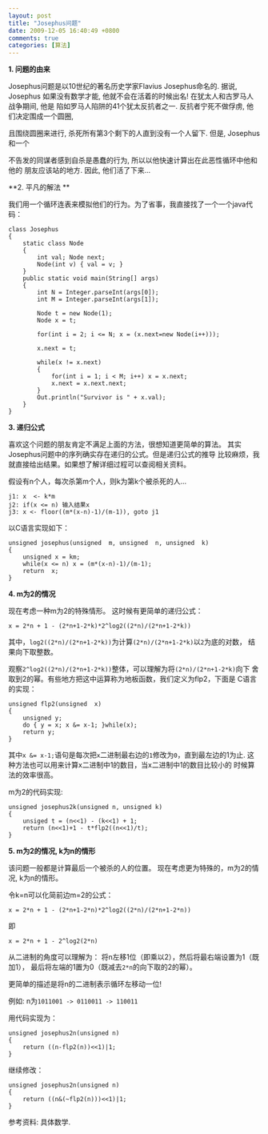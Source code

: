 ```yaml
---
layout: post
title: "Josephus问题"
date: 2009-12-05 16:40:49 +0800
comments: true
categories: [算法]
---
```


**1. 问题的由来**

Josephus问题是以10世纪的著名历史学家Flavius Josephus命名的. 据说, Josephus
如果没有数学才能, 他就不会在活着的时候出名! 在犹太人和古罗马人战争期间, 他是
陷如罗马人陷阱的41个犹太反抗者之一. 反抗者宁死不做俘虏, 他们决定围成一个圆圈,

且围绕圆圈来进行, 杀死所有第3个剩下的人直到没有一个人留下. 但是, Josephus和一个

不告发的同谋者感到自杀是愚蠢的行为, 所以以他快速计算出在此恶性循环中他和他的
朋友应该站的地方. 因此, 他们活了下来...

**2. 平凡的解法  **

我们用一个循环连表来模拟他们的行为。为了省事，我直接找了一个一个java代码：

	class Josephus
	{
		static class Node
		{
			int val; Node next;
			Node(int v) { val = v; }
		}
		public static void main(String[] args)
		{
			int N = Integer.parseInt(args[0]);
			int M = Integer.parseInt(args[1]);

			Node t = new Node(1);
			Node x = t;

			for(int i = 2; i <= N; x = (x.next=new Node(i++)));

			x.next = t;

			while(x != x.next)
			{
				for(int i = 1; i < M; i++) x = x.next;
				x.next = x.next.next;
			}
			Out.println("Survivor is " + x.val);
		}
	}

**3. 递归公式**

喜欢这个问题的朋友肯定不满足上面的方法，很想知道更简单的算法。
其实Josephus问题中的序列确实存在递归的公式。但是递归公式的推导
比较麻烦，我就直接给出结果。如果想了解详细过程可以查阅相关资料。

假设有n个人，每次杀第m个人，则k为第k个被杀死的人...

	j1: x  <- k*m
	j2: if(x <= n) 输入结果x
	j3: x <- floor((m*(x-n)-1)/(m-1)), goto j1

以C语言实现如下：

	unsigned josephus(unsigned  m, unsigned  n, unsigned  k)
	{
		unsigned x = km;
		while(x <= n) x = (m*(x-n)-1)/(m-1);
		return  x;
	}

**4. m为2的情况**

现在考虑一种m为2的特殊情形。
这时候有更简单的递归公式：

	x = 2*n + 1 - (2*n+1-2*k)*2^log2((2*n)/(2*n+1-2*k))

其中，`log2((2*n)/(2*n+1-2*k))`为计算`(2*n)/(2*n+1-2*k)`以`2`为底的对数，
结果向下取整数。

观察`2^log2((2*n)/(2*n+1-2*k))`整体，可以理解为将`(2*n)/(2*n+1-2*k)`向下
舍取到2的幂。有些地方把这中运算称为地板函数，我们定义为flp2，下面是
C语言的实现：

	unsigned flp2(unsigned  x)
	{
		unsigned y;
		do { y = x; x &= x-1; }while(x);
		return y;
	}

其中`x &= x-1;`语句是每次把`x`二进制最右边的`1`修改为`0`，直到最左边的1为止.
这种方法也可以用来计算x二进制中1的数目，当x二进制中1的数目比较小的
时候算法的效率很高。

m为2的代码实现:

	unsigned josephus2k(unsigned n, unsigned k)
	{
		unsiged t = (n<<1) - (k<<1) + 1;
		return (n<<1)+1 - t*flp2((n<<1)/t);
	}

**5. m为2的情况, k为n的情形**

该问题一般都是计算最后一个被杀的人的位置。
现在考虑更为特殊的，m为2的情况, k为n的情形。

令k=n可以化简前边m=2的公式：

	x = 2*n + 1 - (2*n+1-2*n)*2^log2((2*n)/(2*n+1-2*n))

即

	x = 2*n + 1 - 2^log2(2*n)

从二进制的角度可以理解为：
将n左移1位（即乘以2），然后将最右端设置为1（既加1），
最后将左端的1置为0（既减去`2*n`的向下取的2的幂）。

更简单的描述是将n的二进制表示循环左移动一位!

例如: n为`1011001 -> 0110011 -> 110011`

用代码实现为：

	unsigned josephus2n(unsigned n)
	{
		return ((n-flp2(n))<<1)|1;
	}

继续修改：

	unsigned josephus2n(unsigned n)
	{
		return ((n&(~flp2(n)))<<1)|1;
	}

参考资料: 具体数学.
